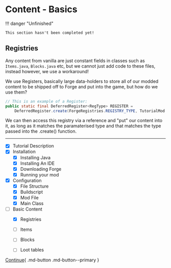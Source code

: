 # Content - Basics

!!! danger "Unfinished"

    This section hasn't been completed yet!

## Registries

Any content from vanilla are just constant fields in classes such as `Items.java`, `Blocks.java` etc, but we cannot just add code to these files, instead however, we use a workaround!

We use Registers, basically large data-holders to store all of our modded content to be shipped off to Forge and put into the game, but how do we use them?

```java
// This is an example of a Register:
public static final DeferredRegister<RegType> REGISTER =
    DeferredRegister.create(ForgeRegistries.REGISTRY_TYPE, TutorialMod.MODID);
```

We can then access this registry via a reference and "put" our content into it, as long as it matches the paramaterised type and that matches the type passed into the .create() function.

---

- [x] Tutorial Description
- [x] Installation
    * [x] Installing Java
    * [x] Installing An IDE
    * [x] Downloading Forge
    * [x] Running your mod
- [x] Configuration
    * [x] File Structure
    * [x] Buildscript
    * [x] Mod File
    * [x] Main Class
- [ ] Basic Content
    * [x] Registries
    * [ ] Items
    * [ ] Blocks
    * [ ] Loot tables


[Continue](items.md){ .md-button .md-button--primary }